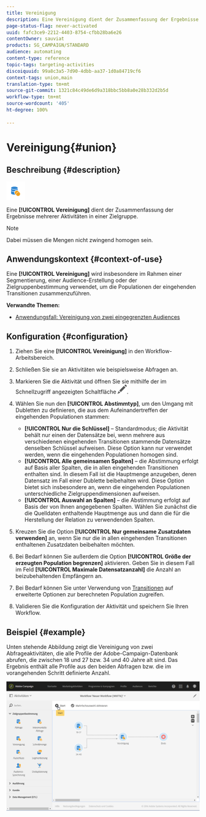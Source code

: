 ```yaml
---
title: Vereinigung
description: Eine Vereinigung dient der Zusammenfassung der Ergebnisse mehrerer Aktivitäten in einer Zielgruppe.
page-status-flag: never-activated
uuid: fafc3ce9-2212-4403-8754-cfbb28ba6e26
contentOwner: sauviat
products: SG_CAMPAIGN/STANDARD
audience: automating
content-type: reference
topic-tags: targeting-activities
discoiquuid: 99a8c3a5-7d90-4dbb-aa37-1d0a84719cf6
context-tags: union,main
translation-type: tm+mt
source-git-commit: 1321c84c49de6d9a318bbc5bb8a0e28b332d2b5d
workflow-type: tm+mt
source-wordcount: '405'
ht-degree: 100%

---
```



# Vereinigung{#union}

## Beschreibung {#description}

![](assets/union.png)

Eine **[!UICONTROL Vereinigung]** dient der Zusammenfassung der Ergebnisse mehrerer Aktivitäten in einer Zielgruppe.

>[!NOTE]
>
>Dabei müssen die Mengen nicht zwingend homogen sein.

## Anwendungskontext  {#context-of-use}

Eine **[!UICONTROL Vereinigung]** wird insbesondere im Rahmen einer Segmentierung, einer Audience-Erstellung oder der Zielgruppenbestimmung verwendet, um die Populationen der eingehenden Transitionen zusammenzuführen.

**Verwandte Themen:**

* [Anwendungsfall: Vereinigung von zwei eingegrenzten Audiences](../../automating/using/union-on-two-refined-audiences.md)

## Konfiguration {#configuration}

1. Ziehen Sie eine **[!UICONTROL Vereinigung]** in den Workflow-Arbeitsbereich.
1. Schließen Sie sie an Aktivitäten wie beispielsweise Abfragen an.
1. Markieren Sie die Aktivität und öffnen Sie sie mithilfe der im Schnellzugriff angezeigten Schaltfläche ![](assets/edit_darkgrey-24px.png).
1. Wählen Sie nun den **[!UICONTROL Abstimmtyp]**, um den Umgang mit Dubletten zu definieren, die aus dem Aufeinandertreffen der eingehenden Populationen stammen:

   * **[!UICONTROL Nur die Schlüssel]** – Standardmodus; die Aktivität behält nur einen der Datensätze bei, wenn mehrere aus verschiedenen eingehenden Transitionen stammende Datensätze denselben Schlüssel aufweisen. Diese Option kann nur verwendet werden, wenn die eingehenden Populationen homogen sind.
   * **[!UICONTROL Alle gemeinsamen Spalten]** – die Abstimmung erfolgt auf Basis aller Spalten, die in allen eingehenden Transitionen enthalten sind. In diesem Fall ist die Hauptmenge anzugeben, deren Datensatz im Fall einer Dublette beibehalten wird. Diese Option bietet sich insbesondere an, wenn die eingehenden Populationen unterschiedliche Zielgruppendimensionen aufweisen.
   * **[!UICONTROL Auswahl an Spalten]** – die Abstimmung erfolgt auf Basis der von Ihnen angegebenen Spalten. Wählen Sie zunächst die die Quelldaten enthaltende Hauptmenge aus und dann die für die Herstellung der Relation zu verwendenden Spalten.

1. Kreuzen Sie die Option **[!UICONTROL Nur gemeinsame Zusatzdaten verwenden]** an, wenn Sie nur die in allen eingehenden Transitionen enthaltenen Zusatzdaten beibehalten möchten.
1. Bei Bedarf können Sie außerdem die Option **[!UICONTROL Größe der erzeugten Population begrenzen]** aktivieren. Geben Sie in diesem Fall im Feld **[!UICONTROL Maximale Datensatzanzahl]** die Anzahl an beizubehaltenden Empfängern an.
1. Bei Bedarf können Sie unter Verwendung von [Transitionen](../../automating/using/activity-properties.md) auf erweiterte Optionen zur berechneten Population zugreifen.
1. Validieren Sie die Konfiguration der Aktivität und speichern Sie Ihren Workflow.

## Beispiel {#example}

Unten stehende Abbildung zeigt die Vereinigung von zwei Abfrageaktivitäten, die alle Profile der Adobe-Campaign-Datenbank abrufen, die zwischen 18 und 27 bzw. 34 und 40 Jahre alt sind. Das Ergebnis enthält alle Profile aus den beiden Abfragen bzw. die im vorangehenden Schritt definierte Anzahl.

![](assets/wkf_union_example.png)
